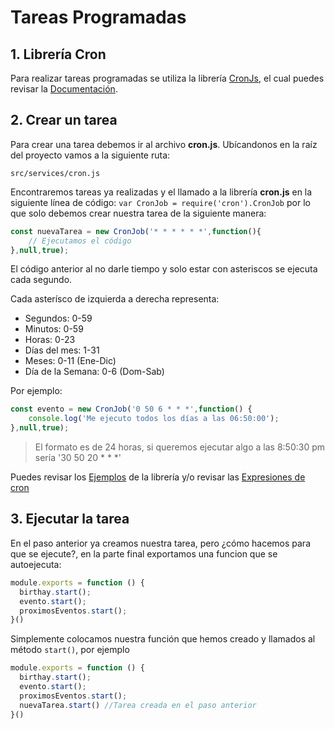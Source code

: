 
# Tareas Programadas
## 1. Librería Cron
Para realizar tareas programadas se utiliza la librería [CronJs](https://www.npmjs.com/package/cron), el cual puedes revisar la [Documentación](https://github.com/kelektiv/node-cron).

## 2. Crear un tarea
Para crear una tarea debemos ir al archivo **cron.js**. Ubícandonos en la raíz del proyecto vamos a la siguiente ruta: 

```
src/services/cron.js
```
Encontraremos tareas ya realizadas y el llamado a la librería **cron.js** en la siguiente línea de código: ```var CronJob = require('cron').CronJob``` por lo que solo debemos crear nuestra tarea de la siguiente manera: 

```js
const nuevaTarea = new CronJob('* * * * * *',function(){
    // Ejecutamos el código
},null,true);
```
El código anterior al no darle tiempo y solo estar con asteriscos se ejecuta cada segundo. 

Cada asterísco de izquierda a derecha representa:
* Segundos: 0-59
* Minutos: 0-59
* Horas: 0-23
* Días del mes: 1-31
* Meses: 0-11 (Ene-Dic)
* Día de la Semana: 0-6 (Dom-Sab)

Por ejemplo:

```js
const evento = new CronJob('0 50 6 * * *',function() {
    console.log('Me ejecuto todos los días a las 06:50:00');
},null,true);
```

> El formato es de 24 horas, si queremos ejecutar algo a las 8:50:30 pm sería '30 50 20 * * *'

Puedes revisar los [Ejemplos](https://github.com/kelektiv/node-cron/tree/master/examples) de la librería y/o revisar las [Expresiones de cron](https://crontab.guru/)

## 3. Ejecutar la tarea
En el paso anterior ya creamos nuestra tarea, pero ¿cómo hacemos para que se ejecute?, en la parte final exportamos una funcion que se autoejecuta:

```js
module.exports = function () {
  birthay.start();
  evento.start();
  proximosEventos.start();
}()
```

Simplemente colocamos nuestra función que hemos creado y llamados al método ```start()```, por ejemplo

```js
module.exports = function () {
  birthay.start();
  evento.start();
  proximosEventos.start();
  nuevaTarea.start() //Tarea creada en el paso anterior
}()
```